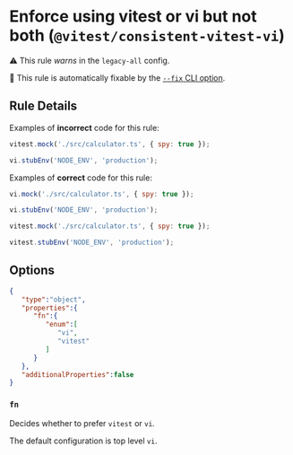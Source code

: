 # Enforce using vitest or vi but not both (`@vitest/consistent-vitest-vi`)

⚠️ This rule _warns_ in the `legacy-all` config.

🔧 This rule is automatically fixable by the [`--fix` CLI option](https://eslint.org/docs/latest/user-guide/command-line-interface#--fix).

<!-- end auto-generated rule header -->

## Rule Details

Examples of **incorrect** code for this rule:

```js
vitest.mock('./src/calculator.ts', { spy: true });

vi.stubEnv('NODE_ENV', 'production');
```

Examples of **correct** code for this rule:

```js
vi.mock('./src/calculator.ts', { spy: true });

vi.stubEnv('NODE_ENV', 'production');
```

```js
vitest.mock('./src/calculator.ts', { spy: true });

vitest.stubEnv('NODE_ENV', 'production');
```

## Options

```json
{
   "type":"object",
   "properties":{
      "fn":{
         "enum":[
            "vi",
            "vitest"
         ]
      }
   },
   "additionalProperties":false
}
```

### `fn`

Decides whether to prefer `vitest` or `vi`.

The default configuration is top level `vi`.
